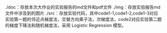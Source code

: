 ./doc：存放本次大作业的实验报告的md文件和pdf文件
./img：存放实验报告md文件中涉及到的图片
./src：存放实验代码，其中code1-1,code1-2,code1-3对应实验第一题的邻近点梯度法，交替方向乘子法，次梯度法，code2对应实验第二题的梯度下降法和随机梯度法，采用 Logistic Regression 模型。